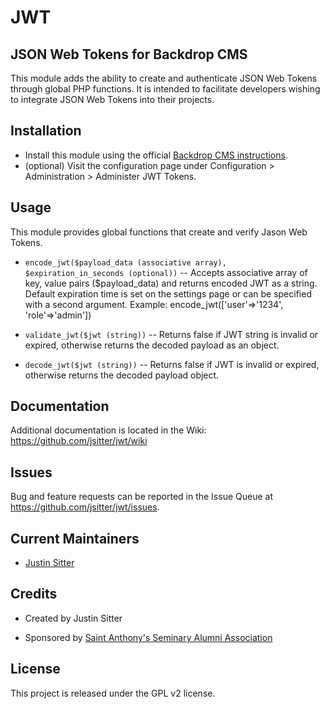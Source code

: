 # JWT
## JSON Web Tokens for Backdrop CMS

This module adds the ability to create and authenticate JSON Web Tokens through global PHP functions. It is intended to facilitate developers wishing to integrate JSON Web Tokens into their projects.

## Installation

- Install this module using the official [Backdrop CMS instructions](https://backdropcms.org/guide/modules).
- (optional) Visit the configuration page under Configuration > Administration > Administer JWT Tokens.

## Usage

This module provides global functions that create and verify Jason Web Tokens.

* `encode_jwt($payload_data (associative array), $expiration_in_seconds (optional))` -- Accepts associative array of key, value pairs ($payload_data) and returns encoded JWT as a string. Default expiration time is set on the settings page or can be specified with a second argument. Example: encode_jwt(['user'=>'1234', 'role'=>'admin'])

* `validate_jwt($jwt (string))` -- Returns false if JWT string is invalid or expired, otherwise returns the decoded payload as an object.

* `decode_jwt($jwt (string))` -- Returns false if JWT is invalid or expired, otherwise returns the decoded payload object.

## Documentation

Additional documentation is located in the Wiki:
https://github.com/jsitter/jwt/wiki

## Issues

Bug and feature requests can be reported in the Issue Queue at https://github.com/jsitter/jwt/issues.

## Current Maintainers

- [Justin Sitter](https://github.com/jsitter)

## Credits

- Created by Justin Sitter

- Sponsored by [Saint Anthony's Seminary Alumni Association](https://www.sasalumni.org)

## License

This project is released under the GPL v2 license.
